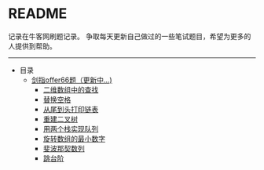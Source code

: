  README
 ===
记录在牛客网刷题记录。
争取每天更新自己做过的一些笔试题目，希望为更多的人提供到帮助。
***
* 目录
    * [剑指offer66题（更新中...)](./剑指offer)
      * [二维数组中的查找](/剑指offer/FindinArray.md/) 
      * [替换空格](/剑指offer/replaceSpace.md)
      * [从尾到头打印链表](/剑指offer/printListFromTailToHead.md)
      * [重建二叉树](/剑指offer/reConstructBinaryTree.md)
      * [用两个栈实现队列 ](/剑指offer/Queue.md)
      * [旋转数组的最小数字](/剑指offer/minNumberInRotateArray.md) 
      * [斐波那契数列](/剑指offer/Fibonacci.md)
      * [跳台阶](/剑指offer/JumpFloor.md)
